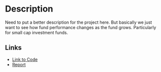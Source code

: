 # Description

Need to put a better description for the project here. But basically we just want to see how fund performance changes as the fund grows. Particularly for small cap investment funds.

## Links
* [Link to Code](https://github.com/Brandt-moreThan4/UT-Projects/blob/master/Finance/Small_Cap-Size_Effect/Asset%20Management%20-%20HW2%20-%20Final.ipynb)
* [Report](https://github.com/Brandt-moreThan4/UT-Projects/blob/master/Finance/Small_Cap-Size_Effect/Asset%20Management%20HW_2.pdf)
